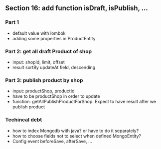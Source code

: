 ## Section 16: add function isDraft, isPublish, ... 

### Part 1
- default value with lombok 
- adding some properties in ProductEntity

### Part 2: get all draft Product of shop
- input: shopId, limit, offset
- result sortBy updateAt field, descending 

### Part 3: publish product by shop 
- input: productShop, productId
- have to be productShop in order to update
- function: getAllPublishProductForShop. Expect to have result after we publish product

### Techincal debt
- how to index Mongodb with java? or have to do it separately?
- how to choose fields not to select when defined MongoEntity?
- Config event beforeSave, afterSave, ... 